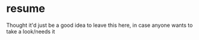 # resume
Thought it'd just be a good idea to leave this here, in case anyone wants to take a look/needs it
